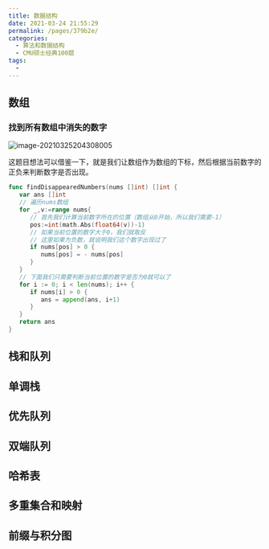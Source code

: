 ```yaml
---
title: 数据结构
date: 2021-03-24 21:55:29
permalink: /pages/379b2e/
categories:
  - 算法和数据结构
  - CMU硕士经典100题
tags:
  - 
---
```


## 数组

### 找到所有数组中消失的数字

![image-20210325204308005](https://img.xiaoyou66.com/2021/03/25/610c4a2169cb3.png)

这题目想法可以借鉴一下，就是我们让数组作为数组的下标，然后根据当前数字的正负来判断数字是否出现。

```go
func findDisappearedNumbers(nums []int) []int {
   var ans []int
   // 遍历nums数组
   for _,v:=range nums{
      // 首先我们计算当前数字所在的位置（数组从0开始，所以我们需要-1）
      pos:=int(math.Abs(float64(v))-1)
      // 如果当前位置的数字大于0，我们就取反
      // 这里如果为负数，就说明我们这个数字出现过了
      if nums[pos] > 0 {
         nums[pos] = - nums[pos]
      }
   }
   // 下面我们只需要判断当前位置的数字是否为0就可以了
   for i := 0; i < len(nums); i++ {
      if nums[i] > 0 {
         ans = append(ans, i+1)
      }
   }
   return ans
}
```

## 栈和队列



## 单调栈

## 优先队列

## 双端队列

## 哈希表

## 多重集合和映射

## 前缀与积分图

